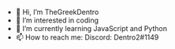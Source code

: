 - 👋 Hi, I’m TheGreekDentro
- 👀 I’m interested in coding
- 🌱 I’m currently learning JavaScript and Python
- 📫 How to reach me: Discord: Dentro2#1149
